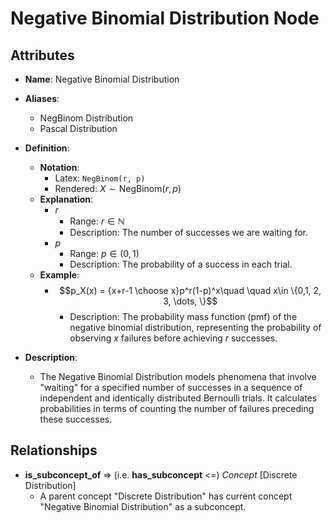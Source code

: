 # Negative Binomial Distribution Node

## Attributes

- **Name**: Negative Binomial Distribution

- **Aliases**: 
  - NegBinom Distribution
  - Pascal Distribution

- **Definition**:
  - **Notation**: 
    - Latex: `NegBinom(r, p)` 
    - Rendered: $X \sim \text{NegBinom}(r, p)$
  - **Explanation**: 
    - $r$
      - Range: $r \in \mathbb{N}$
      - Description: The number of successes we are waiting for.
    - $p$
      - Range: $p \in (0, 1)$
      - Description: The probability of a success in each trial.
  - **Example**:
    - $$p_X(x) = {x+r-1 \choose x}p^r(1-p)^x\quad \quad x\in \{0,1, 2, 3, \dots, \}$$
      - Description: The probability mass function (pmf) of the negative binomial distribution, representing the probability of observing $x$ failures before achieving $r$ successes.

- **Description**: 
  - The Negative Binomial Distribution models phenomena that involve "waiting" for a specified number of successes in a sequence of independent and identically distributed Bernoulli trials. It calculates probabilities in terms of counting the number of failures preceding these successes. 

## Relationships

- **is_subconcept_of** => (i.e. **has_subconcept** <=) *Concept* [Discrete Distribution] 
  - A parent concept "Discrete Distribution" has current concept "Negative Binomial Distribution" as a subconcept.